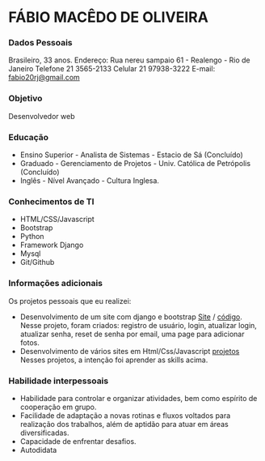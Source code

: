 # FÁBIO MACÊDO DE OLIVEIRA

### Dados Pessoais

Brasileiro, 33 anos.
Endereço: Rua nereu sampaio 61 - Realengo - Rio de Janeiro
Telefone 21 3565-2133
Celular 21 97938-3222
E-mail: fabio20rj@gmail.com


### Objetivo

Desenvolvedor web

### Educação
 
* Ensino Superior - Analista de Sistemas - Estacio de Sá (Concluído)
* Graduado - Gerenciamento de Projetos - Univ. Católica de Petrópolis (Concluído)
* Inglês - Nível Avançado - Cultura Inglesa.


### Conhecimentos de TI

* HTML/CSS/Javascript 
* Bootstrap
* Python 
* Framework Django 
* Mysql
* Git/Github


### Informações adicionais

Os projetos pessoais que eu realizei:
   * Desenvolvimento de um site com django e bootstrap [Site](https://mtnomundao.herokuapp.com/) / [código](https://github.com/ffabiorj/mtnomundao/tree/master/mtnomundao).
       Nesse projeto, foram criados: registro de usuário, login, atualizar login, atualizar senha, reset de senha por email, uma page para adicionar fotos.
   * Desenvolvimento de vários sites em Html/Css/Javascript [projetos](https://codepen.io/ffabiorj/) 
       Nesses projetos, a intenção foi aprender as skills acima.
 

### Habilidade interpessoais

- Habilidade para controlar e organizar atividades, bem como espírito de cooperação em grupo.
- Facilidade de adaptação a novas rotinas e fluxos voltados para realização dos trabalhos, além de aptidão para atuar em áreas diversificadas.
- Capacidade de enfrentar desafios.
- Autodidata 




